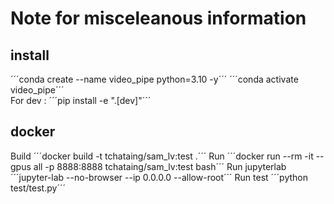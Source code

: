 # Note for misceleanous information

## install
´´´conda create --name video_pipe python=3.10 -y´´´
´´´conda activate video_pipe´´´  
For dev :
´´´pip install -e ".[dev]"´´´

## docker
Build
´´´docker build -t tchataing/sam_lv:test .´´´
Run
´´´docker run --rm -it --gpus all -p 8888:8888 tchataing/sam_lv:test bash´´´
Run jupyterlab
´´´jupyter-lab --no-browser --ip 0.0.0.0 --allow-root´´´
Run test
´´´python test/test.py´´´